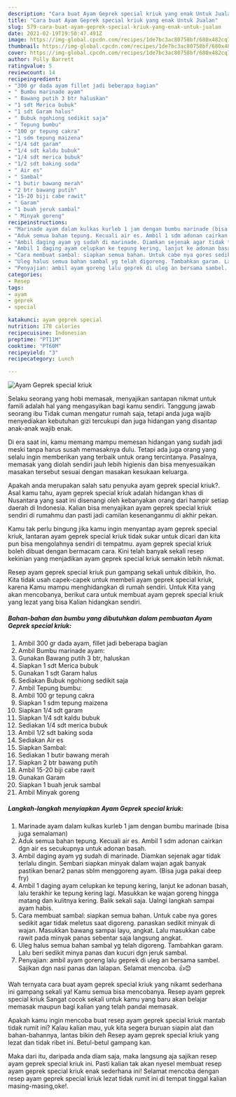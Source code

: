 ```yaml
---
description: "Cara buat Ayam Geprek special kriuk yang enak Untuk Jualan"
title: "Cara buat Ayam Geprek special kriuk yang enak Untuk Jualan"
slug: 579-cara-buat-ayam-geprek-special-kriuk-yang-enak-untuk-jualan
date: 2021-02-19T19:50:47.491Z
image: https://img-global.cpcdn.com/recipes/1de7bc3ac80758bf/680x482cq70/ayam-geprek-special-kriuk-foto-resep-utama.jpg
thumbnail: https://img-global.cpcdn.com/recipes/1de7bc3ac80758bf/680x482cq70/ayam-geprek-special-kriuk-foto-resep-utama.jpg
cover: https://img-global.cpcdn.com/recipes/1de7bc3ac80758bf/680x482cq70/ayam-geprek-special-kriuk-foto-resep-utama.jpg
author: Polly Barrett
ratingvalue: 5
reviewcount: 14
recipeingredient:
- "300 gr dada ayam fillet jadi beberapa bagian"
- " Bumbu marinade ayam"
- " Bawang putih 3 btr haluskan"
- "1 sdt Merica bubuk"
- "1 sdt Garam halus"
- " Bubuk ngohiong sedikit saja"
- " Tepung bumbu"
- "100 gr tepung cakra"
- "1 sdm tepung maizena"
- "1/4 sdt garam"
- "1/4 sdt kaldu bubuk"
- "1/4 sdt merica bubuk"
- "1/2 sdt baking soda"
- " Air es"
- " Sambal"
- "1 butir bawang merah"
- "2 btr bawang putih"
- "15-20 biji cabe rawit"
- " Garam"
- "1 buah jeruk sambal"
- " Minyak goreng"
recipeinstructions:
- "Marinade ayam dalam kulkas kurleb 1 jam dengan bumbu marinade (bisa juga semalaman)"
- "Aduk semua bahan tepung. Kecuali air es. Ambil 1 sdm adonan cairkan dgn air es secukupnya untuk adonan basah."
- "Ambil daging ayam yg sudah di marinade. Diamkan sejenak agar tidak terlalu dingin. Sembari siapkan minyak dalam wajan agak banyak pastikan benar2 panas sblm menggoreng ayam. (Bisa juga pakai deep fry)"
- "Ambil 1 daging ayam celupkan ke tepung kering, lanjut ke adonan basah, lalu terakhir ke tepung kering lagi. Masukkan ke wajan goreng hingga matang dan kulitnya kering. Balik sekali saja. Ualngi langkah sampai ayam habis."
- "Cara membuat sambal: siapkan semua bahan. Untuk cabe nya gores sedikit agar tidak meletus saat digoreng. panaskan sedikit minyak di wajan. Masukkan bawang sampai layu, angkat. Lalu masukkan cabe rawit pada minyak panas sebentar saja langsung angkat."
- "Uleg halus semua bahan sambal yg telah digoreng. Tambahkan garam. Lalu beri sedikit minya panas dan kucuri dgn jeruk sambal."
- "Penyajian: ambil ayam goreng lalu geprek di uleg an bersama sambel. Sajikan dgn nasi panas dan lalapan. Selamat mencoba. 👍😊"
categories:
- Resep
tags:
- ayam
- geprek
- special

katakunci: ayam geprek special 
nutrition: 178 calories
recipecuisine: Indonesian
preptime: "PT11M"
cooktime: "PT60M"
recipeyield: "3"
recipecategory: Lunch

---
```



![Ayam Geprek special kriuk](https://img-global.cpcdn.com/recipes/1de7bc3ac80758bf/680x482cq70/ayam-geprek-special-kriuk-foto-resep-utama.jpg)

Selaku seorang yang hobi memasak, menyajikan santapan nikmat untuk famili adalah hal yang mengasyikan bagi kamu sendiri. Tanggung jawab seorang ibu Tidak cuman mengatur rumah saja, tetapi anda juga wajib menyediakan kebutuhan gizi tercukupi dan juga hidangan yang disantap anak-anak wajib enak.

Di era  saat ini, kamu memang mampu memesan hidangan yang sudah jadi meski tanpa harus susah memasaknya dulu. Tetapi ada juga orang yang selalu ingin memberikan yang terbaik untuk orang tercintanya. Pasalnya, memasak yang diolah sendiri jauh lebih higienis dan bisa menyesuaikan masakan tersebut sesuai dengan masakan kesukaan keluarga. 



Apakah anda merupakan salah satu penyuka ayam geprek special kriuk?. Asal kamu tahu, ayam geprek special kriuk adalah hidangan khas di Nusantara yang saat ini disenangi oleh kebanyakan orang dari hampir setiap daerah di Indonesia. Kalian bisa menyajikan ayam geprek special kriuk sendiri di rumahmu dan pasti jadi camilan kesenanganmu di akhir pekan.

Kamu tak perlu bingung jika kamu ingin menyantap ayam geprek special kriuk, lantaran ayam geprek special kriuk tidak sukar untuk dicari dan kita pun bisa mengolahnya sendiri di tempatmu. ayam geprek special kriuk boleh dibuat dengan bermacam cara. Kini telah banyak sekali resep kekinian yang menjadikan ayam geprek special kriuk semakin lebih nikmat.

Resep ayam geprek special kriuk pun gampang sekali untuk dibikin, lho. Kita tidak usah capek-capek untuk membeli ayam geprek special kriuk, karena Kamu mampu menghidangkan di rumah sendiri. Untuk Kita yang akan mencobanya, berikut cara untuk membuat ayam geprek special kriuk yang lezat yang bisa Kalian hidangkan sendiri.

<!--inarticleads1-->

##### Bahan-bahan dan bumbu yang dibutuhkan dalam pembuatan Ayam Geprek special kriuk:

1. Ambil 300 gr dada ayam, fillet jadi beberapa bagian
1. Ambil  Bumbu marinade ayam:
1. Gunakan  Bawang putih 3 btr, haluskan
1. Siapkan 1 sdt Merica bubuk
1. Gunakan 1 sdt Garam halus
1. Sediakan  Bubuk ngohiong sedikit saja
1. Ambil  Tepung bumbu:
1. Ambil 100 gr tepung cakra
1. Siapkan 1 sdm tepung maizena
1. Siapkan 1/4 sdt garam
1. Siapkan 1/4 sdt kaldu bubuk
1. Sediakan 1/4 sdt merica bubuk
1. Ambil 1/2 sdt baking soda
1. Sediakan  Air es
1. Siapkan  Sambal:
1. Sediakan 1 butir bawang merah
1. Siapkan 2 btr bawang putih
1. Ambil 15-20 biji cabe rawit
1. Gunakan  Garam
1. Siapkan 1 buah jeruk sambal
1. Ambil  Minyak goreng




<!--inarticleads2-->

##### Langkah-langkah menyiapkan Ayam Geprek special kriuk:

1. Marinade ayam dalam kulkas kurleb 1 jam dengan bumbu marinade (bisa juga semalaman)
1. Aduk semua bahan tepung. Kecuali air es. Ambil 1 sdm adonan cairkan dgn air es secukupnya untuk adonan basah.
1. Ambil daging ayam yg sudah di marinade. Diamkan sejenak agar tidak terlalu dingin. Sembari siapkan minyak dalam wajan agak banyak pastikan benar2 panas sblm menggoreng ayam. (Bisa juga pakai deep fry)
1. Ambil 1 daging ayam celupkan ke tepung kering, lanjut ke adonan basah, lalu terakhir ke tepung kering lagi. Masukkan ke wajan goreng hingga matang dan kulitnya kering. Balik sekali saja. Ualngi langkah sampai ayam habis.
1. Cara membuat sambal: siapkan semua bahan. Untuk cabe nya gores sedikit agar tidak meletus saat digoreng. panaskan sedikit minyak di wajan. Masukkan bawang sampai layu, angkat. Lalu masukkan cabe rawit pada minyak panas sebentar saja langsung angkat.
1. Uleg halus semua bahan sambal yg telah digoreng. Tambahkan garam. Lalu beri sedikit minya panas dan kucuri dgn jeruk sambal.
1. Penyajian: ambil ayam goreng lalu geprek di uleg an bersama sambel. Sajikan dgn nasi panas dan lalapan. Selamat mencoba. 👍😊




Wah ternyata cara buat ayam geprek special kriuk yang nikamt sederhana ini gampang sekali ya! Kamu semua bisa mencobanya. Resep ayam geprek special kriuk Sangat cocok sekali untuk kamu yang baru akan belajar memasak maupun bagi kalian yang telah pandai memasak.

Apakah kamu ingin mencoba buat resep ayam geprek special kriuk mantab tidak rumit ini? Kalau kalian mau, yuk kita segera buruan siapin alat dan bahan-bahannya, lantas bikin deh Resep ayam geprek special kriuk yang lezat dan tidak ribet ini. Betul-betul gampang kan. 

Maka dari itu, daripada anda diam saja, maka langsung aja sajikan resep ayam geprek special kriuk ini. Pasti kalian tak akan nyesel membuat resep ayam geprek special kriuk enak sederhana ini! Selamat mencoba dengan resep ayam geprek special kriuk lezat tidak rumit ini di tempat tinggal kalian masing-masing,oke!.

